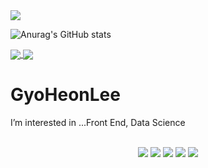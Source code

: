 <img src="https://capsule-render.vercel.app/api?type=rect&color=6699FF&height=300&section=header&text=Developer%20Lee&fontSize=90" />

![Anurag's GitHub stats](https://github-readme-stats.vercel.app/api?username=GyoHeonLee&show_icons=true&theme=react)

<a href="https://github.com/anuraghazra/github-readme-stats">
  <img align="center" src="https://github-readme-stats.vercel.app/api/top-langs/?username=GyoHeonLee&layout=compact" />
</a>
<a href="https://github.com/anuraghazra/convoychat">
  <img align="center" src="https://github-readme-stats.vercel.app/api/wakatime?username=GyoHeonLee&layout=compact" />
</a>

<h1>GyoHeonLee</h1>
I’m interested in ...Front End, Data Science<br><br>

<p align="center">
  <img src="https://img.shields.io/badge/Python-3766AB?style=flat-square&logo=Python&logoColor=white"/>
  <img src="https://img.shields.io/badge/HTML-E34F26?style=flat-square&logo=HTML5&logoColor=white"/>
  <img src="https://img.shields.io/badge/Jupyter-F37626?style=flat-square&logo=Jupyter&logoColor=white"/>
  <img src="https://img.shields.io/badge/CSS-1572B6?style=flat-square&logo=CSS3&logoColor=white"/>
  <img src="https://img.shields.io/badge/Javascript-F7DF1E?style=flat-square&logo=JavaScript&logoColor=white"/>
</p>
